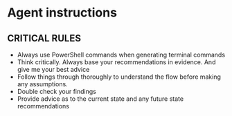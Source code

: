 # Agent instructions

## CRITICAL RULES

- Always use PowerShell commands when generating terminal commands
- Think critically. Always base your recommendations in evidence. And give me your best advice
- Follow things through thoroughly to understand the flow before making any assumptions.
- Double check your findings
- Provide advice as to the current state and any future state recommendations 